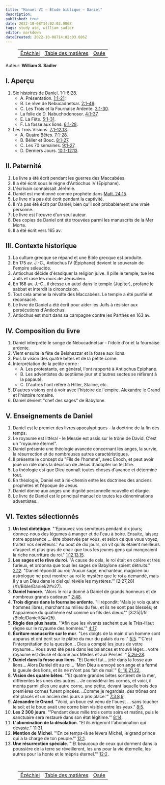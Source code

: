 ```yaml
---
title: "Manuel VI — Étude biblique — Daniel"
description: 
published: true
date: 2022-10-08T14:02:03.086Z
tags: study aid, william sadler
editor: markdown
dateCreated: 2022-10-08T14:02:03.086Z
---
```


<figure class="table chapter-navigator">
	<table>
		<tbody>
		<tr>
			<td><a href="/fr/article/William_S_Sadler/Workbook_6_Bible_Study/Study_1_23_Ezekiel">Ézéchiel</a></td>
			<td><a href="/fr/article/William_S_Sadler/Workbook_6_Bible_Study/Index">Table des matières</a></td>
			<td><a href="/fr/article/William_S_Sadler/Workbook_6_Bible_Study/Study_1_25_Hosea">Osée</a></td>
		</tr>
		</tbody>
	</table>
</figure>

Auteur: **William S. Sadler**

## I. Aperçu

1. Six histoires de Daniel. [1:1-6:28](/fr/Bible/Daniel/1#v1).
	- A. Présentation. [1:1-21](/fr/Bible/Daniel/1#v1):
	- B. Le rêve de Nebucadnetsar. [2:1-49](/fr/Bible/Daniel/2#v1).
	- C. Les Trois et la Fournaise Ardente. [3:1-30](/fr/Bible/Daniel/3#v1).
	- La folie de D. Nabuchodonosor. [4:1-37](/fr/Bible/Daniel/4#v1).
	- E. La Fête. [5:1-31](/fr/Bible/Daniel/5#v1).
	- F. La fosse aux lions. [6:1-28](/fr/Bible/Daniel/6#v1).
2. Les Trois Visions. [7:1-12:13](/fr/Bible/Daniel/7#v1).
	- A. Quatre Bêtes. [7:1-28](/fr/Bible/Daniel/7#v1).
	- B. Bélier et Bouc. [8:1-27](/fr/Bible/Daniel/8#v1).
	- C. Les 70 semaines. [9:1-27](/fr/Bible/Daniel/9#v1).
	- D. Derniers Jours. [10:1-12:13](/fr/Bible/Daniel/10#v1).

## II. Paternité

1. Le livre a été écrit pendant les guerres des Maccabées.
2. Il a été écrit sous le règne d'Antiochus IV (Epiphane).
3. L'écrivain connaissait Jérémie.
4. Daniel est mentionné comme prophète dans [Matt. 24:15](/fr/Bible/Matthieu/24#v15).
5. Le livre n'a pas été écrit pendant la captivité.
6. Il n'a pas été écrit par Daniel, bien qu'il soit probablement une vraie personne.
7. Le livre est l'œuvre d'un seul auteur.
8. Des copies de Daniel ont été trouvées parmi les manuscrits de la Mer Morte.
9. Il a été écrit vers 165 av.

## III. Contexte historique

1. La culture grecque se répand et une Bible grecque est produite.
2. En 175 av. J.-C., Antiochus IV (Épiphane) devient le souverain de l'empire séleucide.
3. Antiochus décide d'éradiquer la religion juive. Il pille le temple, tue les Juifs et rase les murs de Jérusalem.
4. En 168 av. J.-C., il dresse un autel dans le temple (Jupiter), profane le sabbat et interdit la circoncision.
5. Tout cela amène la révolte des Maccabées. Le temple a été purifié et reconsacré.
6. Le livre de Daniel a été écrit pour aider les Juifs à résister aux persécutions d'Antiochus.
7. Antiochus est mort dans sa campagne contre les Parthes en 163 av.

## IV. Composition du livre

1. Daniel interprète le songe de Nebucadnetsar - l'idole d'or et la fournaise ardente.
2. Vient ensuite la fête de Belshazzar et la fosse aux lions.
3. Puis la vision des quatre bêtes et de la petite corne.
4. Interprétation de la petite corne :
	- A. Les protestants, en général, l'ont rapporté à Antiochus Epiphane.
	- B. Les adventistes du septième jour et d'autres sectes se réfèrent à la papauté.
	- C. D'autres l'ont référé à Hitler, Staline, etc.
5. D'autres visions ont à voir avec l'histoire de l'empire, Alexandre le Grand et l'histoire romaine.
6. Daniel devient "chef des sages" de Babylone.

## V. Enseignements de Daniel

1. Daniel est le premier des livres apocalyptiques - la doctrine de la fin des temps.
2. Le royaume est littéral - le Messie est assis sur le trône de David. C'est un "royaume éternel".
3. Daniel présente une théologie avancée concernant les anges, la survie, la résurrection et de nombreuses autres caractéristiques.
4. Il présente le concept du "Fils de l'homme", avec Enoch, et peut avoir joué un rôle dans la décision de Jésus d'adopter un tel titre.
5. La théologie est que Dieu connaît toutes choses d'avance et détermine tout.
6. En théologie, Daniel est à mi-chemin entre les doctrines des anciens prophètes et l'époque de Jésus.
7. Daniel donne aux anges une dignité personnelle nouvelle et élargie.
8. Le livre de Daniel est le principal manuel de toutes les dénominations adventistes.

## VI. Textes sélectionnés

1. **Un test diététique**. "'Eprouvez vos serviteurs pendant dix jours; donnez-nous des légumes à manger et de l'eau à boire. Ensuite, laissez notre apparence ... être observée par vous, et selon ce que vous voyez, traitez vos serviteurs.' Au bout de dix jours, on vit qu'ils étaient meilleurs d'aspect et plus gras de chair que tous les jeunes gens qui mangeaient la riche nourriture du roi." [1:12,13,15](/fr/Bible/Daniel/1#v12).
2. **Les sages et le rêve du roi**. "A cause de cela, le roi était en colère et très furieux, et ordonna que tous les sages de Babylone soient détruits." [2:12](/fr/Bible/Daniel/2#v12).
	"Daniel répondit au roi: 'Aucun sage, enchanteur, magicien ou astrologue ne peut montrer au roi le mystère que le roi a demandé, mais il y a un Dieu dans le ciel qui révèle les mystères.'" [2:27,28] (/fr/Bible/Daniel/2#v27).
3. **Daniel honoré**. "Alors le roi a donné à Daniel de grands honneurs et de nombreux grands cadeaux." [2:48](/fr/Bible/Daniel/2#v48).
4. **Trois dignes dans la fournaise ardente**. "Il répondit: 'Mais je vois quatre hommes libres, marchant au milieu du feu, et ils ne sont pas blessés; et l'apparence du quatrième est comme un fils des dieux.'" [3:25](/fr /Bible/Daniel/3#v25).
5. **Règle des plus hauts**. "'Afin que les vivants sachent que le Très-Haut règne sur le royaume des hommes.'" [4:17](/fr/Bible/Daniel/4#v17).
6. **Écriture manuscrite sur le mur**. "Les doigts de la main d'un homme sont apparus et ont écrit sur le plâtre du mur du palais du roi." [5:5](/fr/Bible/Daniel/5#v5).
	"'C'est l'interprétation de la question... Dieu a compté les jours de votre royaume... Vous avez été pesé dans les balances et trouvé léger... votre royaume est divisé et donné aux Mèdes et aux Perses.'" [5:26-28](/fr/Bible/Daniel/5#v26).
7. **Daniel dans la fosse aux lions**. "Et Daniel fut... jeté dans la fosse aux lions... Alors Daniel dit au roi... 'Mon Dieu a envoyé son ange et a fermé la gueule des lions, et ils ne m'ont pas fait de mal.'" [6: 16,21,22](/fr/Bible/Daniel/6#v16),
8. **Vision des quatre bêtes**. "'Et quatre grandes bêtes sortirent de la mer, différentes les unes des autres... Je considérai les cornes, et voici, il monta parmi elles une autre corne, une petite, devant laquelle trois des premières cornes furent pincées. ..Comme je regardais, des trônes ont été placés et un ancien des jours a pris place.'" [7:3,8,9](/fr/Bible/Daniel/7#v3).
9. **Alexandre le Grand**. "Voici, un bouc est venu de l'ouest ... sans toucher le sol; et le bouc avait une corne bien visible entre les yeux." [8:5](/fr/Bible/Daniel/8#v5).
10. **Les 2 300 jours**. "'Pendant deux mille trois cents soirs et matins, puis le sanctuaire sera restauré dans son état légitime.'" [8:14](/en/Bible/Daniel/8#v14).
11. **L'abomination de la désolation**. "Et ils érigeront l'abomination qui dévaste." [11:31](/fr/Bible/Daniel/11#v31).
12. **Mention de Michel**. "'En ce temps-là se lèvera Michel, le grand prince qui a la charge de ton peuple.'" [12:1](/fr/Bible/Daniel/12#v1).
13. **Une résurrection spéciale**. "'Et beaucoup de ceux qui dorment dans la poussière de la terre se réveilleront, les uns pour la vie éternelle, les autres pour la honte et le mépris éternel.'" [12:2](/fr/Bible/Daniel/12#v2).


<br>

<figure class="table chapter-navigator">
	<table>
		<tbody>
		<tr>
			<td><a href="/fr/article/William_S_Sadler/Workbook_6_Bible_Study/Study_1_23_Ezekiel">Ézéchiel</a></td>
			<td><a href="/fr/article/William_S_Sadler/Workbook_6_Bible_Study/Index">Table des matières</a></td>
			<td><a href="/fr/article/William_S_Sadler/Workbook_6_Bible_Study/Study_1_25_Hosea">Osée</a></td>
		</tr>
		</tbody>
	</table>
</figure>